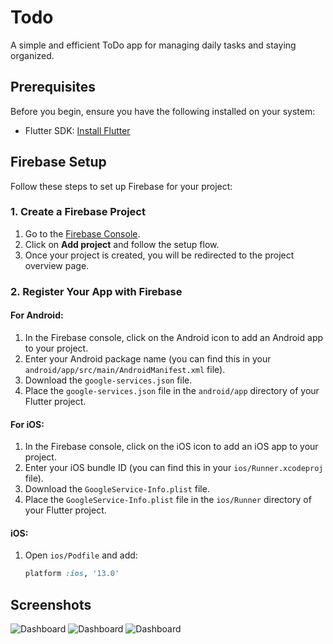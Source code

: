 # Todo

A simple and efficient ToDo app for managing daily tasks and staying organized.

## Prerequisites

Before you begin, ensure you have the following installed on your system:

- Flutter SDK: [Install Flutter](https://flutter.dev/docs/get-started/install)

## Firebase Setup

Follow these steps to set up Firebase for your project:

### 1. Create a Firebase Project

1. Go to the [Firebase Console](https://console.firebase.google.com/).
2. Click on **Add project** and follow the setup flow.
3. Once your project is created, you will be redirected to the project overview page.

### 2. Register Your App with Firebase

#### For Android:

1. In the Firebase console, click on the Android icon to add an Android app to your project.
2. Enter your Android package name (you can find this in your `android/app/src/main/AndroidManifest.xml` file).
3. Download the `google-services.json` file.
4. Place the `google-services.json` file in the `android/app` directory of your Flutter project.

#### For iOS:

1. In the Firebase console, click on the iOS icon to add an iOS app to your project.
2. Enter your iOS bundle ID (you can find this in your `ios/Runner.xcodeproj` file).
3. Download the `GoogleService-Info.plist` file.
4. Place the `GoogleService-Info.plist` file in the `ios/Runner` directory of your Flutter project.

#### iOS:

1. Open `ios/Podfile` and add:
    ```ruby
    platform :ios, '13.0'
    ```


## Screenshots
![Dashboard](https://github.com/bhoomit74/todo/blob/main/assets/screenshots/dashboard.png)
![Dashboard](https://github.com/bhoomit74/todo/blob/main/assets/screenshots/addTask.png)
![Dashboard](https://github.com/bhoomit74/todo/blob/main/assets/screenshots/EditTask.png)
